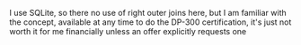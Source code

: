 I use SQLite, so there no use of right outer joins here, but I am familiar with the concept, available at any time to do the DP-300 certification, it's just not worth it for me financially unless an offer explicitly requests one
